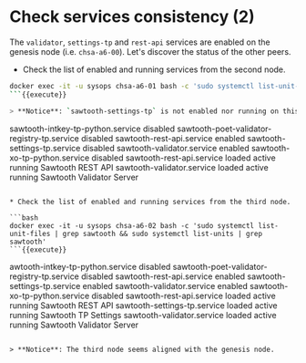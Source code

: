 # Check services consistency (2)

The `validator`, `settings-tp` and `rest-api` services are enabled on the genesis node (i.e. `chsa-a6-00`).
Let's discover the status of the other peers.

* Check the list of enabled and running services from the second node.

```bash
docker exec -it -u sysops chsa-a6-01 bash -c 'sudo systemctl list-unit-files | grep sawtooth && sudo systemctl list-units | grep sawtooth'
```{{execute}}

> **Notice**: `sawtooth-settings-tp` is not enabled nor running on this node.

```
sawtooth-intkey-tp-python.service           disabled
sawtooth-poet-validator-registry-tp.service disabled
sawtooth-rest-api.service                   enabled
sawtooth-settings-tp.service                disabled
sawtooth-validator.service                  enabled
sawtooth-xo-tp-python.service               disabled
sawtooth-rest-api.service       loaded active running Sawtooth REST API
sawtooth-validator.service      loaded active running Sawtooth Validator Server
```

* Check the list of enabled and running services from the third node.

```bash
docker exec -it -u sysops chsa-a6-02 bash -c 'sudo systemctl list-unit-files | grep sawtooth && sudo systemctl list-units | grep sawtooth'
```{{execute}}

```
awtooth-intkey-tp-python.service           disabled
sawtooth-poet-validator-registry-tp.service disabled
sawtooth-rest-api.service                   enabled
sawtooth-settings-tp.service                enabled
sawtooth-validator.service                  enabled
sawtooth-xo-tp-python.service               disabled
sawtooth-rest-api.service       loaded active running Sawtooth REST API
sawtooth-settings-tp.service    loaded active running Sawtooth TP Settings
sawtooth-validator.service      loaded active running Sawtooth Validator Server
```

> **Notice**: The third node seems aligned with the genesis node.

